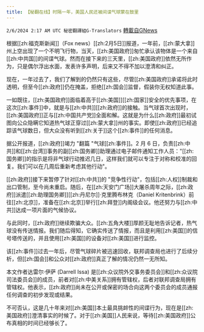```yaml
---
title: 【秘翻在线】时隔一年，美国人民还被间谍气球蒙在鼓里
---
```

`2/6/2024 2:17 AM UTC 秘密翻譯組G-Translators` [轉載自GNews](https://gnews.org/articles/2284517)

根据[[zh:福克斯新闻]]（Fox news）[[zh:2月5日]]报道，一年前，[[zh:蒙大拿]]州上空出现了一个不明飞行物，当天，[[zh:美国政府]]匆忙承认该物体是一个来自[[zh:中共国]]的间谍气球。然而在接下来的三天里，[[zh:美国政府]]依然无所作为，只是偶尔浮出水面，发表许多声明，后来又不得不加以澄清和纠正。

现在，一年过去了，我们了解到的仍然只有这些，尽管[[zh:美国政府]]承诺将此时透明，但至今[[zh:政府]]仍在掩盖，拒绝[[zh:国会]]监督，假装你无权知道此事。

一如既往，[[zh:美国政府]]面临着高于[[zh:美国]][[zh:国家]]安全的优先事项，在这次[[zh:事件]]中，就是与[[zh:中共]][[zh:政府]]的接触。当气球首次出现时，[[zh:美国政府]]正与[[zh:中国共产党]]全面和解。这就是为什么[[zh:政府]]最初试图向公众隐瞒它知道热气球正穿过[[zh:蒙大拿]]州的事实。即使[[zh:政府]]已经追踪该气球数日，但大众没有听到[[zh:关于]]这个[[zh:事件]]的任何消息。

据公开报道，[[zh:政府]]竭力 "翻篇 "气球[[zh:事件]]。2 月 6 日，负责[[zh:中共]]和[[zh:台湾]]事务的副[[zh:国务卿]]助理通过电子邮件通知工作人员："[[zh:国务卿]]的指示是将非气球行动推迟几日，这样我们就可以专注于对称和校准的回复。我们可以在几周后重新考虑其他行动"。

[[zh:政府]]接下来暂停了针对[[zh:中共]]的 "竞争性行动"，包括[[zh:人权]]制裁和出口管制，至今尚未重启。随后，在[[zh:天安门广场]]大屠杀周年之际，[[zh:政府]]派遣[[zh:助理国务卿]][[zh:丹尼尔]]·克里腾布林克（Daniel Kritenbrink）前往[[zh:北京]]，准备在[[zh:北京]]举行[[zh:拜登]]内阁级会议。他还努力与[[zh:中共]]达成一项片面的气候协议。

与此同时，[[zh:政府]]继续欺骗大众。[[zh:五角大楼]]厚颜无耻地告诉记者，热气球没有传送情报。我们随后得知，它确实传送了情报，而且是利用[[zh:美国]]的信号塔传送的，并且使用[[zh:美国]]的设备对[[zh:美国]]进行监控。

该[[zh:事件]]过去一年后，尽管气球碎片被迅速回收，联邦调查局也进行了后续分析，但[[zh:国会]]和公众对[[zh:政府]]真正了解的情况仍然一无所知。

本文作者达雷尔·伊萨 (Darrell Issa) 是[[zh:众议院外交事务委员会]]和[[zh:众议院司法委员会]]的成员，前者对[[zh:中美关系]]拥有管辖权，后者对联邦调查局拥有管辖权。他表示，[[zh:政府]]尚未在公开或保密的场合向这两个委员会的成员通报任何调查的初步发现或结果。

不可否认，这是几十年来对[[zh:美国]]本土最具挑衅性的间谍行为，现在是[[zh:美国政府]]澄清事实的时候了。对于[[zh:美国]]人民来说，等待[[zh:美国政府]]公布真相的时间已经够长了。
